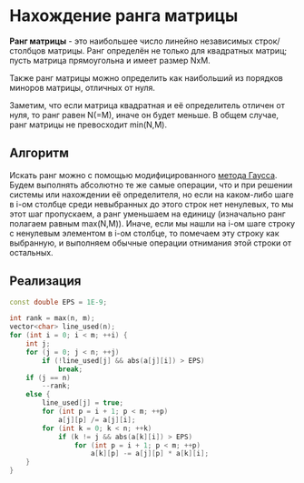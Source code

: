 # Нахождение ранга матрицы

**Ранг матрицы** - это наибольшее число линейно независимых строк/столбцов матрицы. Ранг определён не только для квадратных матриц; пусть матрица прямоугольна и имеет размер NxM.

Также ранг матрицы можно определить как наибольший из порядков миноров матрицы, отличных от нуля.

Заметим, что если матрица квадратная и её определитель отличен от нуля, то ранг равен N(=M), иначе он будет меньше. В общем случае, ранг матрицы не превосходит min(N,M).

## Алгоритм

Искать ранг можно с помощью модифицированного [метода Гаусса](linear_systems_gauss). Будем выполнять абсолютно те же самые операции, что и при решении системы или нахождении её определителя, но если на каком-либо шаге в i-ом столбце среди невыбранных до этого строк нет ненулевых, то мы этот шаг пропускаем, а ранг уменьшаем на единицу (изначально ранг полагаем равным max(N,M)). Иначе, если мы нашли на i-ом шаге строку с ненулевым элементом в i-ом столбце, то помечаем эту строку как выбранную, и выполняем обычные операции отнимания этой строки от остальных.

## Реализация

<!--- TODO: specify code snippet id -->
``` cpp
const double EPS = 1E-9;

int rank = max(n, m);
vector<char> line_used(n);
for (int i = 0; i < m; ++i) {
    int j;
    for (j = 0; j < n; ++j)
        if (!line_used[j] && abs(a[j][i]) > EPS)
            break;
    if (j == n)
        --rank;
    else {
        line_used[j] = true;
        for (int p = i + 1; p < m; ++p)
            a[j][p] /= a[j][i];
        for (int k = 0; k < n; ++k)
            if (k != j && abs(a[k][i]) > EPS)
                for (int p = i + 1; p < m; ++p)
                    a[k][p] -= a[j][p] * a[k][i];
    }
}
```
